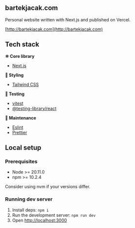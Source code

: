 ## bartekjacak.com

Personal website written with Next.js and published on Vercel.

[http://bartekjacak.com](http://bartekjacak.com)

## Tech stack
**⚛️ Core library**

* [Next.js](https://nextjs.org/)

**🎨 Styling**

* [Tailwind CSS](https://tailwindcss.com/)

**🧪 Testing**

* [vitest](https://vitest.dev/)
* [@testing-library/react](https://testing-library.com/)

**🦺 Maintenance**
* [Eslint](https://eslint.org/)
* [Prettier](https://github.com/prettier/prettier)

## Local setup

### Prerequisites

- Node >= 20.11.0
- npm >= 10.2.4

Consider using nvm if your versions differ.

### Running dev server

1. Install deps: `npm i`
2. Run the development server: `npm run dev`
3. Open [http://localhost:3000](http://localhost:3000)
